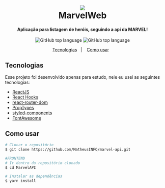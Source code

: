 <h1 align="center">
      <img src="https://logodownload.org/wp-content/uploads/2017/05/marvel-logo-6.png"/>
      <br>
      MarvelWeb
</h1>

<h4 align="center">
          Aplicação para listagem de heróis, seguindo a api da MARVEL!
        </h4>
        <p align="center">
          <img alt="GitHub top language" src="https://user-images.githubusercontent.com/48860569/88118892-37812e80-cb95-11ea-843f-149c06bf80dc.png">
          <img alt="GitHub top language" src="https://user-images.githubusercontent.com/48860569/88118894-38b25b80-cb95-11ea-9bdd-1849177f95e4.png">
        </p>

<p align="center">
          <a href="#tecnologias">Tecnologias</a>&nbsp;&nbsp;&nbsp;|&nbsp;&nbsp;&nbsp;
          <a href="#como-usar">Como usar</a>&nbsp;&nbsp;&nbsp;
        </p>


## Tecnologias

Esse projeto foi desenvolvido apenas para estudo, nele eu usei as seguintes tecnologias:

  -  [ReactJS](https://reactjs.org/)
  -  [React Hooks](https://github.com/rehooks/awesome-react-hooks)
  -  [react-router-dom](https://github.com/ReactTraining/react-router/tree/master/packages/react-router-dom)
  -  [PropTypes](https://github.com/facebook/prop-types)
  -  [styled-components](https://github.com/styled-components/styled-components)
  -  [FontAwesome](https://github.com/FortAwesome/Font-Awesome)


## Como usar

```bash
# Clonar o repositório
$ git clone https://github.com/MatheusINFO/marvel-api.git

#FRONTEND
# Ir dentro do repositório clonado
$ cd MarvelAPI

# Instalar as dependências
$ yarn install
```
